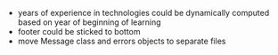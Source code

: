 - years of experience in technologies could be dynamically computed based on year of beginning of learning
- footer could be sticked to bottom
- move Message class and errors objects to separate files
